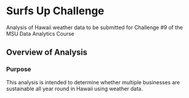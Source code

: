 # Surfs Up Challenge
Analysis of Hawaii weather data to be submitted for Challenge #9 of the MSU Data Analytics Course
## Overview of Analysis

### Purpose
This analysis is intended to determine whether multiple businesses are sustainable all year round in Hawaii using weather data.
##
